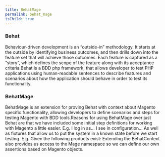 ```yaml
---
title: BehatMage
permalink: behat_mage
isChild: true
---
```


### Behat
Behaviour-driven development is an “outside-in” methodology. It starts at the outside by identifying business outcomes,
and then drills down into the feature set that will achieve those outcomes. Each feature is captured as a “story”,
which defines the scope of the feature along with its acceptance criteria.Behat is a BDD php framework, that allows developer to
test PHP applications using human-readable sentences to describe features and scenarios about how the application should behave in order to
test its functionality.


### BehatMage
BehatMage is an extension for proving Behat with context about Magento specific functionality, allowing developers to define scenarios and
steps for testing Magento with BDD tools.Reasons for using BehatMage over just Behat are that we have included some initial step definitions
for working with Magento a little easier. E.g. I log in as… I see in configuration… As well as fixtures that allow us to put the system in a
known state before we start testing. E.g. Given the following products exist: Extending the BehatContext also provides us access to the Mage
namespace so we can define our own assertions based on Magento objects.
